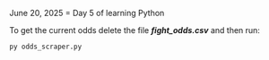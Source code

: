June 20, 2025 = Day 5 of learning Python

To get the current odds delete the file _**fight_odds.csv**_ and then run:
``` python
py odds_scraper.py
```

